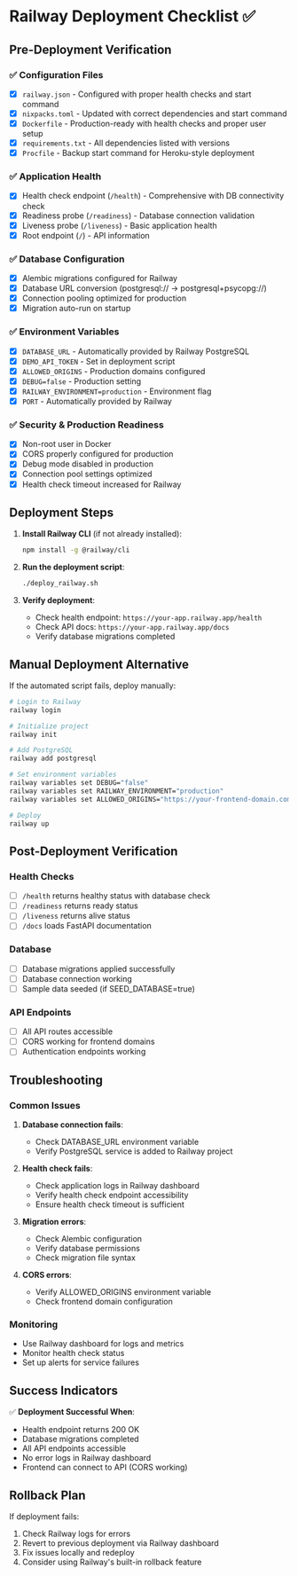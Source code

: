 # Railway Deployment Checklist ✅

## Pre-Deployment Verification

### ✅ Configuration Files
- [x] `railway.json` - Configured with proper health checks and start command
- [x] `nixpacks.toml` - Updated with correct dependencies and start command
- [x] `Dockerfile` - Production-ready with health checks and proper user setup
- [x] `requirements.txt` - All dependencies listed with versions
- [x] `Procfile` - Backup start command for Heroku-style deployment

### ✅ Application Health
- [x] Health check endpoint (`/health`) - Comprehensive with DB connectivity check
- [x] Readiness probe (`/readiness`) - Database connection validation
- [x] Liveness probe (`/liveness`) - Basic application health
- [x] Root endpoint (`/`) - API information

### ✅ Database Configuration
- [x] Alembic migrations configured for Railway
- [x] Database URL conversion (postgresql:// → postgresql+psycopg://)
- [x] Connection pooling optimized for production
- [x] Migration auto-run on startup

### ✅ Environment Variables
- [x] `DATABASE_URL` - Automatically provided by Railway PostgreSQL
- [x] `DEMO_API_TOKEN` - Set in deployment script
- [x] `ALLOWED_ORIGINS` - Production domains configured
- [x] `DEBUG=false` - Production setting
- [x] `RAILWAY_ENVIRONMENT=production` - Environment flag
- [x] `PORT` - Automatically provided by Railway

### ✅ Security & Production Readiness
- [x] Non-root user in Docker
- [x] CORS properly configured for production
- [x] Debug mode disabled in production
- [x] Connection pool settings optimized
- [x] Health check timeout increased for Railway

## Deployment Steps

1. **Install Railway CLI** (if not already installed):
   ```bash
   npm install -g @railway/cli
   ```

2. **Run the deployment script**:
   ```bash
   ./deploy_railway.sh
   ```

3. **Verify deployment**:
   - Check health endpoint: `https://your-app.railway.app/health`
   - Check API docs: `https://your-app.railway.app/docs`
   - Verify database migrations completed

## Manual Deployment Alternative

If the automated script fails, deploy manually:

```bash
# Login to Railway
railway login

# Initialize project
railway init

# Add PostgreSQL
railway add postgresql

# Set environment variables
railway variables set DEBUG="false"
railway variables set RAILWAY_ENVIRONMENT="production"
railway variables set ALLOWED_ORIGINS="https://your-frontend-domain.com"

# Deploy
railway up
```

## Post-Deployment Verification

### Health Checks
- [ ] `/health` returns healthy status with database check
- [ ] `/readiness` returns ready status
- [ ] `/liveness` returns alive status
- [ ] `/docs` loads FastAPI documentation

### Database
- [ ] Database migrations applied successfully
- [ ] Database connection working
- [ ] Sample data seeded (if SEED_DATABASE=true)

### API Endpoints
- [ ] All API routes accessible
- [ ] CORS working for frontend domains
- [ ] Authentication endpoints working

## Troubleshooting

### Common Issues

1. **Database connection fails**:
   - Check DATABASE_URL environment variable
   - Verify PostgreSQL service is added to Railway project

2. **Health check fails**:
   - Check application logs in Railway dashboard
   - Verify health check endpoint accessibility
   - Ensure health check timeout is sufficient

3. **Migration errors**:
   - Check Alembic configuration
   - Verify database permissions
   - Check migration file syntax

4. **CORS errors**:
   - Verify ALLOWED_ORIGINS environment variable
   - Check frontend domain configuration

### Monitoring
- Use Railway dashboard for logs and metrics
- Monitor health check status
- Set up alerts for service failures

## Success Indicators

✅ **Deployment Successful When**:
- Health endpoint returns 200 OK
- Database migrations completed
- All API endpoints accessible
- No error logs in Railway dashboard
- Frontend can connect to API (CORS working)

## Rollback Plan

If deployment fails:
1. Check Railway logs for errors
2. Revert to previous deployment via Railway dashboard
3. Fix issues locally and redeploy
4. Consider using Railway's built-in rollback feature
